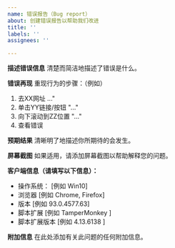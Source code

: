 ```yaml
---
name: 错误报告（Bug report）
about: 创建错误报告以帮助我们改进
title: ''
labels: ''
assignees: ''

---
```


**描述错误信息**
清楚而简洁地描述了错误是什么。

**错误再现**
重现行为的步骤：（例如）
1. 去XX网址 ..."
2. 单击YY链接/按钮 "..."
3. 向下滚动到ZZ位置 "..."
4. 查看错误

**预期结果**
清晰明了地描述你所期待的会发生。

**屏幕截图**
如果适用，请添加屏幕截图以帮助解释您的问题。

**客户端信息（请填写以下信息）：**
- 操作系统： [例如 Win10]
- 浏览器 [例如 Chrome, Firefox]
- 版本 [例如 93.0.4577.63]
- 脚本扩展 [例如 TamperMonkey ]
- 脚本扩展版本 [例如 4.13.6138 ]

**附加信息**
在此处添加有关此问题的任何附加信息。
